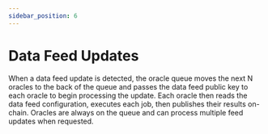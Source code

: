 ```yaml
---
sidebar_position: 6
---
```


# Data Feed Updates

When a data feed update is detected, the oracle queue moves the next N oracles to the back of the queue and passes the data feed public key to each oracle to begin processing the update. Each oracle then reads the data feed configuration, executes each job, then publishes their results on-chain. Oracles are always on the queue and can process multiple feed updates when requested.
